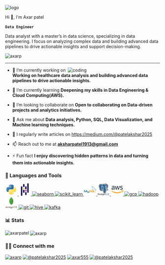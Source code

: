 ![logo](https://algoscale.com/wp-content/uploads/2023/04/Process-DE-3.gif)

Hi 👋, I'm Axar patel

**`Data Engineer`**

Data analyst with a master’s in data science, specializing in data engineering. I focus on analyzing complex data and building advanced data pipelines to drive actionable insights and support decision-making.

<p align="left"> <img src="https://komarev.com/ghpvc/?username=axarp&label=Profile%20views&color=0e75b6&style=flat" alt="axarp" /> </p>

---

<img align="right" alt="coding" width="300" src="https://imarticus.org/blog/wp-content/uploads/2017/10/scopet.gif">

- 🔭 I’m currently working on **Working on healthcare data analysis and building advanced data pipelines to drive actionable insights.**

- 🌱 I’m currently learning **Deepening my skills in Data Engineering & Cloud Computing(AWS).**

- 👯 I’m looking to collaborate on **Open to collaborating on Data-driven projects and analytics initiatives.**

- 💬 Ask me about **Data analysis, Python, SQL, Data Visualization, and Machine learning techniques.**

- 📝 I regularly write articles on https://medium.com/@patelakshar2025

- 📫 Reach out to me at **aksharpatel1913@gmail.com**

- ⚡ Fun fact **I enjoy discovering hidden patterns in data and turning them into actionable insights.**


### 🧰 Languages and Tools

<a href="https://www.python.org" target="_blank" rel="noreferrer"> <img src="https://raw.githubusercontent.com/devicons/devicon/master/icons/python/python-original.svg" alt="python" width="40" height="40"/> </a> 
<a href="https://pandas.pydata.org/" target="_blank" rel="noreferrer"> <img src="https://raw.githubusercontent.com/devicons/devicon/2ae2a900d2f041da66e950e4d48052658d850630/icons/pandas/pandas-original.svg" alt="pandas" width="40" height="40"/> </a>
<a href="https://seaborn.pydata.org/" target="_blank" rel="noreferrer"> <img src="https://seaborn.pydata.org/_images/logo-mark-lightbg.svg" alt="seaborn" width="40" height="40"/> </a> 
<a href="https://scikit-learn.org/" target="_blank" rel="noreferrer"> <img src="https://upload.wikimedia.org/wikipedia/commons/0/05/Scikit_learn_logo_small.svg" alt="scikit_learn" width="40" height="40"/> </a> 
<a href="https://www.mysql.com/" target="_blank" rel="noreferrer"> <img src="https://raw.githubusercontent.com/devicons/devicon/master/icons/mysql/mysql-original-wordmark.svg" alt="mysql" width="40" height="40"/> </a> 
<a href="https://www.postgresql.org" target="_blank" rel="noreferrer"> <img src="https://raw.githubusercontent.com/devicons/devicon/master/icons/postgresql/postgresql-original-wordmark.svg" alt="postgresql" width="40" height="40"/> </a> 
<a href="https://aws.amazon.com" target="_blank" rel="noreferrer"> <img src="https://raw.githubusercontent.com/devicons/devicon/master/icons/amazonwebservices/amazonwebservices-original-wordmark.svg" alt="aws" width="40" height="40"/> </a> 
<a href="https://cloud.google.com" target="_blank" rel="noreferrer"> <img src="https://www.vectorlogo.zone/logos/google_cloud/google_cloud-icon.svg" alt="gcp" width="40" height="40"/> </a> 
<a href="https://hadoop.apache.org/" target="_blank" rel="noreferrer"> <img src="https://www.vectorlogo.zone/logos/apache_hadoop/apache_hadoop-icon.svg" alt="hadoop" width="40" height="40"/> </a> 
<a href="https://www.mongodb.com/" target="_blank" rel="noreferrer"> <img src="https://raw.githubusercontent.com/devicons/devicon/master/icons/mongodb/mongodb-original-wordmark.svg" alt="mongodb" width="40" height="40"/> </a> 
<a href="https://git-scm.com/" target="_blank" rel="noreferrer"> <img src="https://www.vectorlogo.zone/logos/git-scm/git-scm-icon.svg" alt="git" width="40" height="40"/> </a> 
<a href="https://hive.apache.org/" target="_blank" rel="noreferrer"> <img src="https://www.vectorlogo.zone/logos/apache_hive/apache_hive-icon.svg" alt="hive" width="40" height="40"/> </a> 
<a href="https://kafka.apache.org/" target="_blank" rel="noreferrer"> <img src="https://www.vectorlogo.zone/logos/apache_kafka/apache_kafka-icon.svg" alt="kafka" width="40" height="40"/> </a>
</p>



### 📊 Stats

<p><img align="left" src="https://github-readme-stats.vercel.app/api/top-langs?username=axarp&show_icons=true&locale=en&layout=compact" alt="axarpatel" /></p>

<p>&nbsp;<img align="center" src="https://github-readme-stats.vercel.app/api?username=axarp&show_icons=true&locale=en" alt="axarp" /></p>

### 🏄‍♂️ Connect with me
<p align="left">
<a href="https://linkedin.com/in/axarp" target="blank"><img align="center" src="https://raw.githubusercontent.com/rahuldkjain/github-profile-readme-generator/master/src/images/icons/Social/linked-in-alt.svg" alt="axarp" height="30" width="40" /></a>
<a href="https://www.hackerrank.com/@patelakshar2025" target="blank"><img align="center" src="https://raw.githubusercontent.com/rahuldkjain/github-profile-readme-generator/master/src/images/icons/Social/hackerrank.svg" alt="@patelakshar2025" height="30" width="40" /></a>
 <a href="https://kaggle.com/axar555" target="blank"><img align="center" src="https://raw.githubusercontent.com/rahuldkjain/github-profile-readme-generator/master/src/images/icons/Social/kaggle.svg" alt="axar555" height="30" width="40" /></a>
<a href="https://www.instagram.com/akshar.patel" target="blank"><img align="center" src="https://raw.githubusercontent.com/rahuldkjain/github-profile-readme-generator/master/src/images/icons/Social/instagram.svg" alt="@patelakshar2025" height="30" width="40" /></a>
</p>

